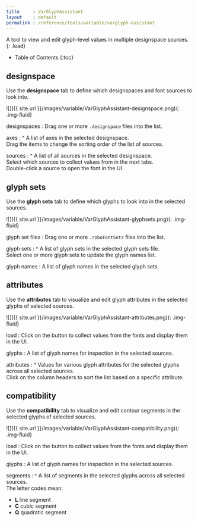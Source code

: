 ```yaml
---
title     : VarGlyphAssistant
layout    : default
permalink : /reference/tools/variable/varglyph-assistant
---
```


A tool to view and edit glyph-level values in multiple designspace sources.
{: .lead}

* Table of Contents
{:toc}


designspace
-----------

Use the **designspace** tab to define which designspaces and font sources to look into.

![]({{ site.url }}/images/variable/VarGlyphAssistant-designspace.png){: .img-fluid}

designspaces
: Drag one or more `.designspace` files into the list.

axes
: ^
  A list of axes in the selected designspace.  
  Drag the items to change the sorting order of the list of sources.


sources
: ^
  A list of all sources in the selected designspace.  
  Select which sources to collect values from in the next tabs.  
  Double-click a source to open the font in the UI.


glyph sets
----------

Use the **glyph sets** tab to define which glyphs to look into in the selected sources.

![]({{ site.url }}/images/variable/VarGlyphAssistant-glyphsets.png){: .img-fluid}

glyph set files
: Drag one or more `.roboFontSets` files into the list.

glyph sets
: ^
  A list of glyph sets in the selected glyph sets file.  
  Select one or more glyph sets to update the glyph names list.

glyph names
: A list of glyph names in the selected glyph sets.


attributes
----------

Use the **attributes** tab to visualize and edit glyph attributes in the selected glyphs of selected sources.

![]({{ site.url }}/images/variable/VarGlyphAssistant-attributes.png){: .img-fluid}

load
: Click on the button to collect values from the fonts and display them in the UI.

glyphs
: A list of glyph names for inspection in the selected sources.

attributes
: ^
  Values for various glyph attributes for the selected glyphs across all selected sources.  
  Click on the column headers to sort the list based on a specific attribute.


compatibility
-------------

Use the **compatibility** tab to visualize and edit contour segments in the selected glyphs of selected sources.

![]({{ site.url }}/images/variable/VarGlyphAssistant-compatibility.png){: .img-fluid}

load
: Click on the button to collect values from the fonts and display them in the UI.

glyphs
: A list of glyph names for inspection in the selected sources.

segments
: ^
  A list of segments in the selected glyphs across all selected sources.  
  The letter codes mean:

  - **L** line segment
  - **C** cubic segment
  - **Q** quadratic segment
